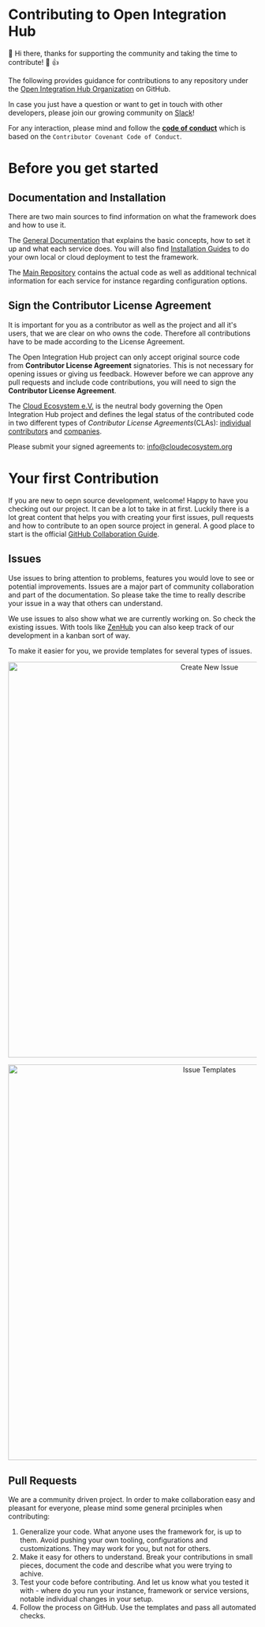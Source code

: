 # Contributing to Open Integration Hub

:tada: Hi there, thanks for supporting the community and taking the time to contribute! :rocket: :+1:

The following provides guidance for contributions to any repository under the [Open Integration Hub Organization](https://github.com/openintegrationhub) on GitHub.

In case you just have a question or want to get in touch with other developers, please join our growing community on [Slack](https://join.slack.com/t/openintegrationhub/shared_invite/zt-mba97vn9-xus3ZbVxnMr2oQwGegIk5Q)!

For any interaction, please mind and follow the [**code of conduct**](https://github.com/openintegrationhub/openintegrationhub/blob/master/CODE_OF_CONDUCT.md) which is based on the `Contributor Covenant Code of Conduct`.

# Before you get started

## Documentation and Installation

There are two main sources to find information on what the framework does and how to use it.

The [General Documentation](https://openintegrationhub.github.io/) that explains the basic concepts, how to set it up and what each service does. You will also find [Installation Guides](https://openintegrationhub.github.io/docs/3%20-%20Deployment/Intro.html) to do your own local or cloud deployment to test the framework.

The [Main Repository](https://github.com/openintegrationhub/openintegrationhub) contains the actual code as well as additional technical information for each service for instance regarding configuration options.

## Sign the Contributor License Agreement

It is important for you as a contributor as well as the project and all it's users, that we are clear on who owns the code. Therefore all contributions have to be made according to the License Agreement.

The Open Integration Hub project can only accept original source code from **Contributor License Agreement** signatories. This is not necessary for opening issues or giving us feedback. However before we can approve any pull requests and include code contributions, you will need to sign the **Contributor License Agreement**.

The [Cloud Ecosystem e.V.](https://www.cloudecosystem.org) is the neutral body governing the Open Integration Hub project and defines the legal status of the contributed code in two different types of _Contributor License Agreements_(CLAs): [individual contributors](https://github.com/openintegrationhub/BusinessCommittee/blob/master/Contributing/Guide/Contributor%20License%20Agreement%20INDIVIDUAL.pdf) and [companies](https://github.com/openintegrationhub/BusinessCommittee/blob/master/Contributing/Guide/Contributor%20License%20Agreement%20COMPANY.pdf).

Please submit your signed agreements to: info@cloudecosystem.org

# Your first Contribution

If you are new to oepn source development, welcome! Happy to have you checking out our project. It can be a lot to take in at first. Luckily there is a lot great content that helps you with creating your first issues, pull requests and how to contribute to an open source project in general. A good place to start is the official [GitHub Collaboration Guide](https://docs.github.com/en/github/collaborating-with-issues-and-pull-requests).

## Issues

Use issues to bring attention to problems, features you would love to see or potential improvements. Issues are a major part of community collaboration and part of the documentation. So please take the time to really describe your issue in a way that others can understand.

We use issues to also show what we are currently working on. So check the existing issues. With tools like [ZenHub](https://github.com/marketplace?query=zenhub) you can also keep track of our development in a kanban sort of way.

To make it easier for you, we provide templates for several types of issues.

<p align="center">
  <img src="https://github.com/openintegrationhub/openintegrationhub/blob/master/Assets/CreateNewIssue.png" alt="Create New Issue" width="800"/>
  </p>
  <p align="center">
<img src="https://github.com/openintegrationhub/openintegrationhub/blob/master/Assets/IssueTemplates.png" alt="Issue Templates" width="800"/>
</p>

## Pull Requests

We are a community driven project. In order to make collaboration easy and pleasant for everyone, please mind some general prciniples when contributing:

1. Generalize your code. What anyone uses the framework for, is up to them. Avoid pushing your own tooling, configurations and customizations. They may work for you, but not for others.
2. Make it easy for others to understand. Break your contributions in small pieces, document the code and describe what you were trying to achive.
3. Test your code before contributing. And let us know what you tested it with - where do you run your instance, framework or service versions, notable individual changes in your setup.
4. Follow the process on GitHub. Use the templates and pass all automated checks.
